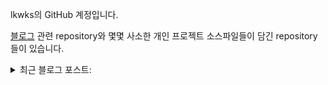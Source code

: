 lkwks의 GitHub 계정입니다.

[블로그](https://lkwks.github.io) 관련 repository와 몇몇 사소한 개인 프로젝트 소스파일들이 담긴 repository들이 있습니다.


<details>
  <summary>최근 블로그 포스트:</summary>
  <div markdown="1">
<!-- BLOG-POST-LIST:START -->
<!-- BLOG-POST-LIST:END -->

    <https://github.com/gautamkrishnar/blog-post-workflow>의 Blog Post Workflow를 프로필 메인에 설치해보았으나,
      ```
      Run gautamkrishnar/blog-post-workflow@master
(node:1559) UnhandledPromiseRejectionWarning: TypeError: item.title.trim is not a function
    at /home/runner/work/_actions/gautamkrishnar/blog-post-workflow/master/dist/blog-post-workflow.js:134:3513
    at Array.map (<anonymous>)
    at /home/runner/work/_actions/gautamkrishnar/blog-post-workflow/master/dist/blog-post-workflow.js:134:3171
    at processTicksAndRejections (internal/process/task_queues.js:93:5)
(node:1559) UnhandledPromiseRejectionWarning: Unhandled promise rejection. This error originated either by throwing inside of an async function without a catch block, or by rejecting a promise which was not handled with .catch(). (rejection id: 1)
(node:1559) [DEP0018] DeprecationWarning: Unhandled promise rejections are deprecated. In the future, promise rejections that are not handled will terminate the Node.js process with a non-zero exit code.
    ```
    이런 에러가 뜨면서 제대로 작동하지 않는 중..
    BLOG 
  </div>
</details>
